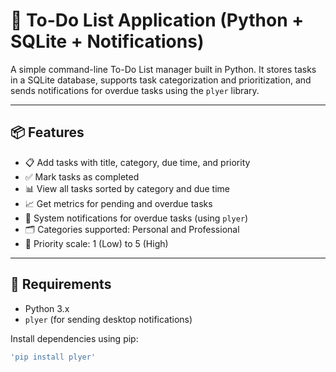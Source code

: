# 📝 To-Do List Application (Python + SQLite + Notifications)

A simple command-line To-Do List manager built in Python. It stores tasks in a SQLite database, supports task categorization and prioritization, and sends notifications for overdue tasks using the `plyer` library.

---

## 📦 Features

- 📋 Add tasks with title, category, due time, and priority
- ✅ Mark tasks as completed
- 📊 View all tasks sorted by category and due time
- 📈 Get metrics for pending and overdue tasks
- 🔔 System notifications for overdue tasks (using `plyer`)
- 🗂️ Categories supported: Personal and Professional
- 🧠 Priority scale: 1 (Low) to 5 (High)

---

## 💾 Requirements

- Python 3.x
- `plyer` (for sending desktop notifications)

Install dependencies using pip:

```bash
'pip install plyer'
